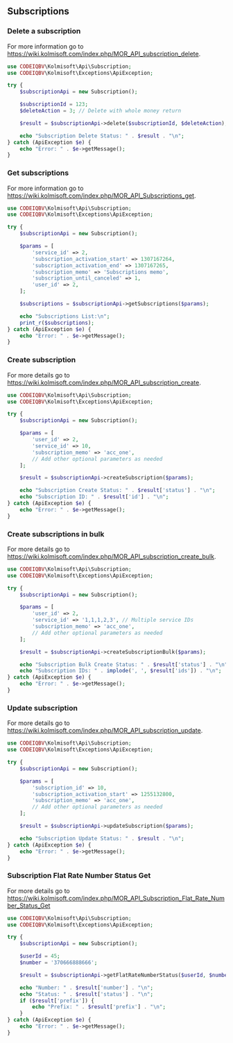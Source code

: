 ## Subscriptions

### Delete a subscription
For more information go to https://wiki.kolmisoft.com/index.php/MOR_API_subscription_delete.
```php
use CODEIQBV\Kolmisoft\Api\Subscription;
use CODEIQBV\Kolmisoft\Exceptions\ApiException;

try {
    $subscriptionApi = new Subscription();

    $subscriptionId = 123;
    $deleteAction = 3; // Delete with whole money return

    $result = $subscriptionApi->delete($subscriptionId, $deleteAction);

    echo "Subscription Delete Status: " . $result . "\n";
} catch (ApiException $e) {
    echo "Error: " . $e->getMessage();
}
```

### Get subscriptions
For more information go to https://wiki.kolmisoft.com/index.php/MOR_API_Subscriptions_get.

```php
use CODEIQBV\Kolmisoft\Api\Subscription;
use CODEIQBV\Kolmisoft\Exceptions\ApiException;

try {
    $subscriptionApi = new Subscription();

    $params = [
        'service_id' => 2,
        'subscription_activation_start' => 1307167264,
        'subscription_activation_end' => 1307167265,
        'subscription_memo' => 'Subscriptions memo',
        'subscription_until_canceled' => 1,
        'user_id' => 2,
    ];

    $subscriptions = $subscriptionApi->getSubscriptions($params);

    echo "Subscriptions List:\n";
    print_r($subscriptions);
} catch (ApiException $e) {
    echo "Error: " . $e->getMessage();
}
```

### Create subscription
For more details go to https://wiki.kolmisoft.com/index.php/MOR_API_subscription_create.

```php
use CODEIQBV\Kolmisoft\Api\Subscription;
use CODEIQBV\Kolmisoft\Exceptions\ApiException;

try {
    $subscriptionApi = new Subscription();

    $params = [
        'user_id' => 2,
        'service_id' => 10,
        'subscription_memo' => 'acc_one',
        // Add other optional parameters as needed
    ];

    $result = $subscriptionApi->createSubscription($params);

    echo "Subscription Create Status: " . $result['status'] . "\n";
    echo "Subscription ID: " . $result['id'] . "\n";
} catch (ApiException $e) {
    echo "Error: " . $e->getMessage();
}
```

### Create subscriptions in bulk
For more details go to https://wiki.kolmisoft.com/index.php/MOR_API_subscription_create_bulk.

```php
use CODEIQBV\Kolmisoft\Api\Subscription;
use CODEIQBV\Kolmisoft\Exceptions\ApiException;

try {
    $subscriptionApi = new Subscription();

    $params = [
        'user_id' => 2,
        'service_id' => '1,1,1,2,3', // Multiple service IDs
        'subscription_memo' => 'acc_one',
        // Add other optional parameters as needed
    ];

    $result = $subscriptionApi->createSubscriptionBulk($params);

    echo "Subscription Bulk Create Status: " . $result['status'] . "\n";
    echo "Subscription IDs: " . implode(', ', $result['ids']) . "\n";
} catch (ApiException $e) {
    echo "Error: " . $e->getMessage();
}
```

### Update subscription
For more details go to https://wiki.kolmisoft.com/index.php/MOR_API_subscription_update.

```php
use CODEIQBV\Kolmisoft\Api\Subscription;
use CODEIQBV\Kolmisoft\Exceptions\ApiException;

try {
    $subscriptionApi = new Subscription();

    $params = [
        'subscription_id' => 10,
        'subscription_activation_start' => 1255132800,
        'subscription_memo' => 'acc_one',
        // Add other optional parameters as needed
    ];

    $result = $subscriptionApi->updateSubscription($params);

    echo "Subscription Update Status: " . $result . "\n";
} catch (ApiException $e) {
    echo "Error: " . $e->getMessage();
}
```

### Subscription Flat Rate Number Status Get
For more details go to https://wiki.kolmisoft.com/index.php/MOR_API_Subscription_Flat_Rate_Number_Status_Get

```php
use CODEIQBV\Kolmisoft\Api\Subscription;
use CODEIQBV\Kolmisoft\Exceptions\ApiException;

try {
    $subscriptionApi = new Subscription();

    $userId = 45;
    $number = '370666888666';

    $result = $subscriptionApi->getFlatRateNumberStatus($userId, $number);

    echo "Number: " . $result['number'] . "\n";
    echo "Status: " . $result['status'] . "\n";
    if ($result['prefix']) {
        echo "Prefix: " . $result['prefix'] . "\n";
    }
} catch (ApiException $e) {
    echo "Error: " . $e->getMessage();
}
```
